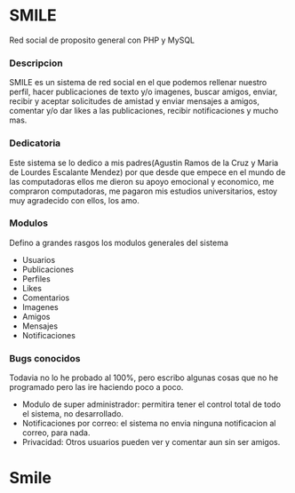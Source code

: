 # SMILE
Red social de proposito general con PHP y MySQL

### Descripcion
SMILE es un sistema de red social en el que podemos rellenar nuestro perfil, hacer publicaciones de texto y/o imagenes, buscar amigos, enviar, recibir y aceptar solicitudes de amistad y enviar mensajes a amigos, comentar y/o dar likes a las publicaciones, recibir notificaciones y mucho mas.

### Dedicatoria
Este sistema se lo dedico a mis padres(Agustin Ramos de la Cruz y Maria de Lourdes Escalante Mendez) por que desde que empece en el mundo de las computadoras ellos me dieron su apoyo emocional y economico, me compraron computadoras, me pagaron mis estudios universitarios, estoy muy agradecido con ellos, los amo.

### Modulos
Defino a grandes rasgos los modulos generales del sistema

- Usuarios
- Publicaciones
- Perfiles
- Likes
- Comentarios
- Imagenes
- Amigos
- Mensajes
- Notificaciones

### Bugs conocidos
Todavia no lo he probado al 100%, pero escribo algunas cosas que no he programado pero las ire haciendo poco a poco.

- Modulo de super administrador: permitira tener el control total de todo el sistema, no desarrollado.
- Notificaciones por correo: el sistema no envia ninguna notificacion al correo, para nada.
- Privacidad: Otros usuarios pueden ver y comentar aun sin ser amigos.
# Smile
